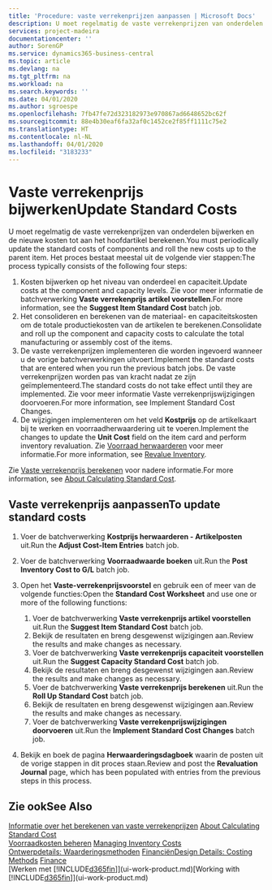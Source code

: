 ```yaml
---
title: 'Procedure: vaste verrekenprijzen aanpassen | Microsoft Docs'
description: U moet regelmatig de vaste verrekenprijzen van onderdelen bijwerken en de nieuwe kosten tot aan het hoofdartikel berekenen.
services: project-madeira
documentationcenter: ''
author: SorenGP
ms.service: dynamics365-business-central
ms.topic: article
ms.devlang: na
ms.tgt_pltfrm: na
ms.workload: na
ms.search.keywords: ''
ms.date: 04/01/2020
ms.author: sgroespe
ms.openlocfilehash: 7fb47fe72d323182973e970867ad6648652bc62f
ms.sourcegitcommit: 88e4b30eaf6fa32af0c1452ce2f85ff1111c75e2
ms.translationtype: HT
ms.contentlocale: nl-NL
ms.lasthandoff: 04/01/2020
ms.locfileid: "3183233"
---
```

# <a name="update-standard-costs"></a><span data-ttu-id="813a0-103">Vaste verrekenprijs bijwerken</span><span class="sxs-lookup"><span data-stu-id="813a0-103">Update Standard Costs</span></span>
<span data-ttu-id="813a0-104">U moet regelmatig de vaste verrekenprijzen van onderdelen bijwerken en de nieuwe kosten tot aan het hoofdartikel berekenen.</span><span class="sxs-lookup"><span data-stu-id="813a0-104">You must periodically update the standard costs of components and roll the new costs up to the parent item.</span></span> <span data-ttu-id="813a0-105">Het proces bestaat meestal uit de volgende vier stappen:</span><span class="sxs-lookup"><span data-stu-id="813a0-105">The process typically consists of the following four steps:</span></span>  

1.  <span data-ttu-id="813a0-106">Kosten bijwerken op het niveau van onderdeel en capaciteit.</span><span class="sxs-lookup"><span data-stu-id="813a0-106">Update costs at the component and capacity levels.</span></span> <span data-ttu-id="813a0-107">Zie voor meer informatie de batchverwerking **Vaste verrekenprijs artikel voorstellen**.</span><span class="sxs-lookup"><span data-stu-id="813a0-107">For more information, see the **Suggest Item Standard Cost** batch job.</span></span>  
2.  <span data-ttu-id="813a0-108">Het consolideren en berekenen van de materiaal- en capaciteitskosten om de totale productiekosten van de artikelen te berekenen.</span><span class="sxs-lookup"><span data-stu-id="813a0-108">Consolidate and roll up the component and capacity costs to calculate the total manufacturing or assembly cost of the items.</span></span>  
3.  <span data-ttu-id="813a0-109">De vaste verrekenprijzen implementeren die worden ingevoerd wanneer u de vorige batchverwerkingen uitvoert.</span><span class="sxs-lookup"><span data-stu-id="813a0-109">Implement the standard costs that are entered when you run the previous batch jobs.</span></span> <span data-ttu-id="813a0-110">De vaste verrekenprijzen worden pas van kracht nadat ze zijn geïmplementeerd.</span><span class="sxs-lookup"><span data-stu-id="813a0-110">The standard costs do not take effect until they are implemented.</span></span> <span data-ttu-id="813a0-111">Zie voor meer informatie Vaste verrekenprijswijzigingen doorvoeren.</span><span class="sxs-lookup"><span data-stu-id="813a0-111">For more information, see Implement Standard Cost Changes.</span></span>  
4.  <span data-ttu-id="813a0-112">De wijzigingen implementeren om het veld **Kostprijs** op de artikelkaart bij te werken en voorraadherwaardering uit te voeren.</span><span class="sxs-lookup"><span data-stu-id="813a0-112">Implement the changes to update the **Unit Cost** field on the item card and perform inventory revaluation.</span></span> <span data-ttu-id="813a0-113">Zie [Voorraad herwaarderen](inventory-how-revalue-inventory.md) voor meer informatie.</span><span class="sxs-lookup"><span data-stu-id="813a0-113">For more information, see [Revalue Inventory](inventory-how-revalue-inventory.md).</span></span>  

<span data-ttu-id="813a0-114">Zie [Vaste verrekenprijs berekenen](finance-about-calculating-standard-cost.md) voor nadere informatie.</span><span class="sxs-lookup"><span data-stu-id="813a0-114">For more information, see [About Calculating Standard Cost](finance-about-calculating-standard-cost.md).</span></span>  
## <a name="to-update-standard-costs"></a><span data-ttu-id="813a0-115">Vaste verrekenprijs aanpassen</span><span class="sxs-lookup"><span data-stu-id="813a0-115">To update standard costs</span></span>  
1.  <span data-ttu-id="813a0-116">Voer de batchverwerking **Kostprijs herwaarderen - Artikelposten** uit.</span><span class="sxs-lookup"><span data-stu-id="813a0-116">Run the **Adjust Cost-Item Entries** batch job.</span></span>  
2.  <span data-ttu-id="813a0-117">Voer de batchverwerking **Voorraadwaarde boeken** uit.</span><span class="sxs-lookup"><span data-stu-id="813a0-117">Run the **Post Inventory Cost to G/L** batch job.</span></span>  
3.  <span data-ttu-id="813a0-118">Open het **Vaste-verrekenprijsvoorstel** en gebruik een of meer van de volgende functies:</span><span class="sxs-lookup"><span data-stu-id="813a0-118">Open the **Standard Cost Worksheet** and use one or more of the following functions:</span></span>  

    1.  <span data-ttu-id="813a0-119">Voer de batchverwerking **Vaste verrekenprijs artikel voorstellen** uit.</span><span class="sxs-lookup"><span data-stu-id="813a0-119">Run the **Suggest Item Standard Cost** batch job.</span></span>  
    2.  <span data-ttu-id="813a0-120">Bekijk de resultaten en breng desgewenst wijzigingen aan.</span><span class="sxs-lookup"><span data-stu-id="813a0-120">Review the results and make changes as necessary.</span></span>  
    3.  <span data-ttu-id="813a0-121">Voer de batchverwerking **Vaste verrekenprijs capaciteit voorstellen** uit.</span><span class="sxs-lookup"><span data-stu-id="813a0-121">Run the **Suggest Capacity Standard Cost** batch job.</span></span>  
    4.  <span data-ttu-id="813a0-122">Bekijk de resultaten en breng desgewenst wijzigingen aan.</span><span class="sxs-lookup"><span data-stu-id="813a0-122">Review the results and make changes as necessary.</span></span>
    5. <span data-ttu-id="813a0-123">Voer de batchverwerking **Vaste verrekenprijs berekenen** uit.</span><span class="sxs-lookup"><span data-stu-id="813a0-123">Run the **Roll Up Standard Cost** batch job.</span></span>
    6.  <span data-ttu-id="813a0-124">Bekijk de resultaten en breng desgewenst wijzigingen aan.</span><span class="sxs-lookup"><span data-stu-id="813a0-124">Review the results and make changes as necessary.</span></span>
    7.  <span data-ttu-id="813a0-125">Voer de batchverwerking **Vaste verrekenprijswijzigingen doorvoeren** uit.</span><span class="sxs-lookup"><span data-stu-id="813a0-125">Run the **Implement Standard Cost Changes** batch job.</span></span>  
4.  <span data-ttu-id="813a0-126">Bekijk en boek de pagina **Herwaarderingsdagboek** waarin de posten uit de vorige stappen in dit proces staan.</span><span class="sxs-lookup"><span data-stu-id="813a0-126">Review and post the **Revaluation Journal** page, which has been populated with entries from the previous steps in this process.</span></span>  

## <a name="see-also"></a><span data-ttu-id="813a0-127">Zie ook</span><span class="sxs-lookup"><span data-stu-id="813a0-127">See Also</span></span>  
 <span data-ttu-id="813a0-128">[Informatie over het berekenen van vaste verrekenprijzen](finance-about-calculating-standard-cost.md) </span><span class="sxs-lookup"><span data-stu-id="813a0-128">[About Calculating Standard Cost](finance-about-calculating-standard-cost.md) </span></span>  
 <span data-ttu-id="813a0-129">[Voorraadkosten beheren](finance-manage-inventory-costs.md) </span><span class="sxs-lookup"><span data-stu-id="813a0-129">[Managing Inventory Costs](finance-manage-inventory-costs.md) </span></span>  
 <span data-ttu-id="813a0-130">[Ontwerpdetails: Waarderingsmethoden](design-details-costing-methods.md) [Financiën](finance.md)</span><span class="sxs-lookup"><span data-stu-id="813a0-130">[Design Details: Costing Methods](design-details-costing-methods.md) [Finance](finance.md)</span></span>  
 <span data-ttu-id="813a0-131">[Werken met [!INCLUDE[d365fin](includes/d365fin_md.md)]](ui-work-product.md)</span><span class="sxs-lookup"><span data-stu-id="813a0-131">[Working with [!INCLUDE[d365fin](includes/d365fin_md.md)]](ui-work-product.md)</span></span>  
